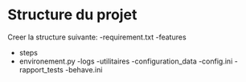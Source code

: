 # Structure du projet
Creer la structure suivante:
-requirement.txt
-features
 - steps
 - environement.py
-logs
-utilitaires
-configuration_data
  -config.ini
  -rapport_tests
  -behave.ini


